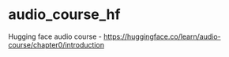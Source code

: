# audio_course_hf
Hugging face audio course - https://huggingface.co/learn/audio-course/chapter0/introduction

